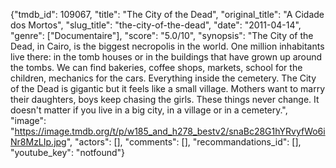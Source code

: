 {"tmdb_id": 109067, "title": "The City of the Dead", "original_title": "A Cidade dos Mortos", "slug_title": "the-city-of-the-dead", "date": "2011-04-14", "genre": ["Documentaire"], "score": "5.0/10", "synopsis": "The City of the Dead, in Cairo, is the biggest necropolis in the world. One million inhabitants live there: in the tomb houses or in the buildings that have grown up around the tombs. We can find bakeries, coffee shops, markets, school for the children, mechanics for the cars. Everything inside the cemetery. The City of the Dead is gigantic but it feels like a small village. Mothers want to marry their daughters, boys keep chasing the girls. These things never change. It doesn't matter if you live in a big city, in a village or in a cemetery.", "image": "https://image.tmdb.org/t/p/w185_and_h278_bestv2/snaBc28G1hYRvyfWo6iNr8MzLIp.jpg", "actors": [], "comments": [], "recommandations_id": [], "youtube_key": "notfound"}